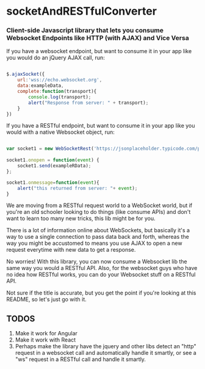 # socketAndRESTfulConverter
### Client-side Javascript library that lets you consume Websocket Endpoints like HTTP (with AJAX) and Vice Versa

If you have a websocket endpoint, but want to consume it in your app like you would do an jQuery AJAX call, run: 

```javascript

$.ajaxSocket({
	url:'wss://echo.websocket.org',
	data:exampleData,
	complete:function(transport){
		console.log(transport);
		alert("Response from server: " + transport);
	}
})

```

If you have a RESTful endpoint, but want to consume it in your app like you would with a native Websocket object, run:

```javascript

var socket1 = new WebSocketRest('https://jsonplaceholder.typicode.com/posts/1');
	
socket1.onopen = function(event) {
	socket1.send(exampleRData);
};

socket1.onmessage=function(event){
	alert("this returned from server: "+ event);
}

```

We are moving from a RESTful request world to a WebSocket world, but if you're an old schooler looking to do things (like consume APIs) and don't want to learn too many new tricks, this lib might be for you.

There is a lot of information online about WebSockets, but basically it's a way to use a single connection to pass data back and forth, whereas the way you might be accustomed to means you use AJAX to open a new request everytime with new data to get a response.

No worries! With this library, you can now consume a Websocket lib the same way you would a RESTful API. Also, for the websocket guys who have no idea how RESTful works, you can do your Websocket stuff on a RESTful API.

Not sure if the title is accurate, but you get the point if you're looking at this README, so let's just go with it.


## TODOS

1. Make it work for Angular
2. Make it work with React
3. Perhaps make the library have the jquery and other libs detect an "http" request in a websocket call and automatically handle it smartly, or see a "ws" request in a RESTful call and handle it smartly.








